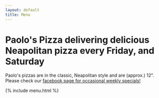 ```yaml
---
layout: default
title: Menu
---
```


# Paolo's Pizza delivering delicious Neapolitan pizza every Friday, and Saturday

Paolo's pizzas are in the classic, Neapolitan style and are (approx.) 12”.
Please check our [facebook page for occasional weekly specials!]({{site.facebook}})

{% include menu.html %}